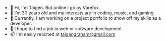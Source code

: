 - 👋 Hi, I'm Taigen. But online I go by Varefox.
- 👀 I’m 30 years old and my interests are in coding, music, and gaming.
- 🌱 Currently, I am working on a project portfolio to show off my skills as a developer.
- 💞️ I hope to find a job in web or software development.
- 📫 I'm easily reached at taigengraham@gmail.com

<!---
Varefox/Varefox is a ✨ special ✨ repository because its `README.md` (this file) appears on your GitHub profile.
You can click the Preview link to take a look at your changes.
--->
